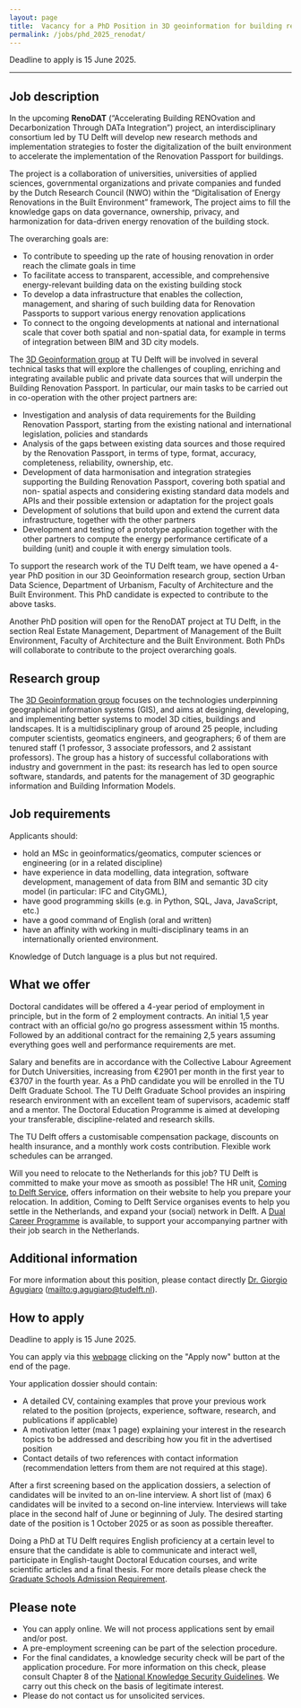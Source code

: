 ```yaml
---
layout: page
title:  Vacancy for a PhD Position in 3D geoinformation for building renovation passports and energy transition
permalink: /jobs/phd_2025_renodat/
---
```

<!-- -->
<div class="alert alert-info" role="alert">
Deadline to apply is 15 June 2025.
</div>
<!-- -->

<!--
<div class="alert alert-danger" role="alert">As of 15 June 2025 the application deadline has passed, it is not possible to apply anymore. We thank all the applicants for their interest.</div>
-->

<!--
<div class="row">
	<div class="col-sm-12 col-xs-12"><img class="img-responsive" src="{{ "xxxx.jpg" }}"></div>
</div>
-->

- - - 

## Job description
In the upcoming **RenoDAT** (“Accelerating Building RENOvation and Decarbonization Through DATa Integration”) project, an interdisciplinary consortium led by TU Delft will develop new research methods and implementation strategies to foster the digitalization of the built environment to accelerate the implementation of the Renovation Passport for buildings.

The project is a collaboration of universities, universities of applied sciences, governmental organizations and private companies and funded by the Dutch Research Council (NWO) within the “Digitalisation of Energy Renovations in the Built Environment” framework, The project aims to fill the knowledge gaps on data governance, ownership, privacy, and harmonization for data-driven energy renovation of the building stock.

The overarching goals are:
- To contribute to speeding up the rate of housing renovation in order reach the climate goals in time
- To facilitate access to transparent, accessible, and comprehensive energy-relevant building data on the existing building stock
- To develop a data infrastructure that enables the collection, management, and sharing of such building data for Renovation Passports to support various energy renovation applications
- To connect to the ongoing developments at national and international scale that cover both spatial and non-spatial data, for example in terms of integration between BIM and 3D city models.

The [3D Geoinformation group](https://3d.bk.tudelft.nl/) at TU Delft will be involved in several technical tasks that will explore the challenges of coupling, enriching and integrating available public and private data sources that will underpin the Building Renovation Passport. In particular, our main tasks to be carried out in co-operation with the other project partners are:

- Investigation and analysis of data requirements for the Building Renovation Passport, starting from the existing national and international legislation, policies and standards
- Analysis of the gaps between existing data sources and those required by the Renovation Passport, in terms of type, format, accuracy, completeness, reliability, ownership, etc.
- Development of data harmonisation and integration strategies supporting the Building Renovation Passport, covering both spatial and non- spatial aspects and considering existing standard data models and APIs and their possible extension or adaptation for the project goals
- Development of solutions that build upon and extend the current data infrastructure, together with the other partners
- Development and testing of a prototype application together with the other partners to compute the energy performance certificate of a building (unit) and couple it with energy simulation tools.

To support the research work of the TU Delft team, we have opened a 4-year PhD position in our 3D Geoinformation research group, section Urban Data Science, Department of Urbanism, Faculty of Architecture and the Built Environment. This PhD candidate is expected to contribute to the above tasks.

Another PhD position will open for the RenoDAT project at TU Delft, in the section Real Estate Management, Department of Management of the Built Environment, Faculty of Architecture and the Built Environment. Both PhDs will collaborate to contribute to the project  overarching goals.


## Research group
The [3D Geoinformation group](https://3d.bk.tudelft.nl/) focuses on the technologies underpinning geographical information systems (GIS), and aims at designing, developing, and implementing better systems to model 3D cities, buildings and landscapes. It is a multidisciplinary group of around 25 people, including computer scientists, geomatics engineers, and geographers; 6 of them are tenured staff (1 professor, 3 associate professors, and 2 assistant professors). The group has a history of successful collaborations with industry and government in the past: its research has led to open source software, standards, and patents for the management of 3D geographic information and Building Information Models.

## Job requirements
<!-- 600 char --> 
Applicants should:

- hold an MSc in geoinformatics/geomatics, computer sciences or engineering (or in a related discipline)
- have experience in data modelling, data integration, software development, management of data from BIM and semantic 3D city model (in particular: IFC and CityGML),
- have good programming skills (e.g. in Python, SQL, Java, JavaScript, etc.)
- have a good command of English (oral and written)
- have an affinity with working in multi-disciplinary teams in an internationally oriented environment.

Knowledge of Dutch language is a plus but not required.


## What we offer
Doctoral candidates will be offered a 4-year period of employment in principle, but in the form of 2 employment contracts. An initial 1,5 year contract with an official go/no go progress assessment within 15 months. Followed by an additional contract for the remaining 2,5 years assuming everything goes well and performance requirements are met. 

Salary and benefits are in accordance with the Collective Labour Agreement for Dutch Universities, increasing from €2901 per month in the first year to €3707 in the fourth year. As a PhD candidate you will be enrolled in the TU Delft Graduate School. The TU Delft Graduate School provides an inspiring research environment with an excellent team of supervisors, academic staff and a mentor. The Doctoral Education Programme is aimed at developing your transferable, discipline-related and research skills. 

The TU Delft offers a customisable compensation package, discounts on health insurance, and a monthly work costs contribution. Flexible work schedules can be arranged.  

Will you need to relocate to the Netherlands for this job? TU Delft is committed to make your move as smooth as possible! The HR unit, [Coming to Delft Service](https://www.tudelft.nl/en/about-tu-delft/working-at-tu-delft/coming-to-the-netherlands-tu-delft/support-for-international-employees), offers information on their website to help you prepare your relocation. In addition, Coming to Delft Service organises events to help you settle in the Netherlands, and expand your (social) network in Delft. A [Dual Career Programme](https://www.tudelft.nl/en/about-tu-delft/working-at-tu-delft/coming-to-the-netherlands-tu-delft/support-for-international-employees/at-tu-delft/dual-career-programme) is available, to support your accompanying partner with their job search in the Netherlands.  

## Additional information

For more information about this position, please contact directly [Dr. Giorgio Agugiaro](https://3d.bk.tudelft.nl/gagugiaro/) (<mailto:g.agugiaro@tudelft.nl>).

## How to apply

<div class="alert alert-info" role="alert">
Deadline to apply is 15 June 2025.
</div>

You can apply via this [webpage](https://careers.tudelft.nl/job/Delft-PhD-Position-in-3D-Geoinformation-for-Building-Renovation-Passports-and-Energy-Transition-2628-CD/819649602/) clicking on the "Apply now" button at the end of the page.

Your application dossier should contain:

- A detailed CV, containing examples that prove your previous work related to the position (projects, experience, software, research, and publications if applicable)
- A motivation letter (max 1 page) explaining your interest in the research topics to be addressed and describing how you fit in the advertised position
- Contact details of two references with contact information (recommendation letters from them are not required at this stage).

After a first screening based on the application dossiers, a selection of candidates will be invited to an on-line interview. A short list of (max) 6 candidates will be invited to a second on-line interview. Interviews will take place in the second half of June or beginning of July. The desired starting date of the position is 1 October 2025 or as soon as possible thereafter. 

Doing a PhD at TU Delft requires English proficiency at a certain level to ensure that the candidate is able to communicate and interact well, participate in English-taught Doctoral Education courses, and write scientific articles and a final thesis. For more details please check the [Graduate Schools Admission Requirement](https://www.tudelft.nl/onderwijs/opleidingen/phd/admission).

## Please note

- You can apply online. We will not process applications sent by email and/or post. 
- A pre-employment screening can be part of the selection procedure.
- For the final candidates, a knowledge security check will be part of the application procedure. For more information on this check, please consult Chapter 8 of the [National Knowledge Security Guidelines](https://open.overheid.nl/documenten/ronl-5379d1b4f8b9784bf518251032507a965be9c92d/pdf). We carry out this check on the basis of legitimate interest.
- Please do not contact us for unsolicited services.
